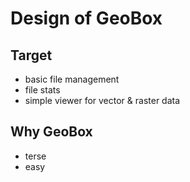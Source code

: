 #  Design of GeoBox

## Target
- basic file management
- file stats
- simple viewer for vector & raster data

## Why GeoBox
- terse
- easy
